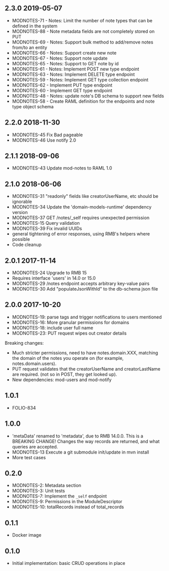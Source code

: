 ## 2.3.0 2019-05-07
 * MODNOTES-71 - Notes: Limit the number of note types that can be defined in the system
 * MODNOTES-88 - Note metadata fields are not completely stored on PUT
 * MODNOTES-69 - Notes: Support bulk method to add/remove notes from/to an entity
 * MODNOTES-66 - Notes: Support create new note 
 * MODNOTES-67 - Notes: Support note update 
 * MODNOTES-65 - Notes: Support to GET note by id
 * MODNOTES-61 - Notes: Implement POST new type endpoint
 * MODNOTES-63 - Notes: Implement DELETE type endpoint
 * MODNOTES-59 - Notes: Implement GET type collection endpoint
 * MODNOTES-62 - Implement PUT type endpoint
 * MODNOTES-60 - Implement GET type endpoint
 * MODNOTES-48 - Notes: update note's DB schema to support new fields
 * MODNOTES-58 - Create RAML definition for the endpoints and note type object schema

## 2.2.0 2018-11-30

 * MODNOTES-45 Fix Bad pageable
 * MODNOTES-46 Use notify 2.0

## 2.1.1 2018-09-06
 * MODNOTES-43 Update mod-notes to RAML 1.0

## 2.1.0 2018-06-06
 * MODNOTES-31 "readonly" fields like creatorUserName, etc should be ignorable
 * MODNOTES-34 Update the 'domain-models-runtime' dependency version
 * MODNOTES-37 GET /notes/_self requires unexpected permission
 * MODNOTES-15 Query validation
 * MODNOTES-39 Fix invalid UUIDs
 * general tightening of error responses, using RMB's helpers where possible
 * Code cleanup

## 2.0.1 2017-11-14
 * MODNOTES-24 Upgrade to RMB 15
 * Requires interface 'users' in 14.0 or 15.0
 * MODNOTES-29 /notes endpoint accepts arbitrary key-value pairs
 * MODNOTES-30 Add "populateJsonWithId" to the db-schema json file

## 2.0.0 2017-10-20
 * MODNOTES-19: parse tags and trigger notifications to users mentioned
 * MODNOTES-16: More granular permissions for domains
 * MODNOTES-18: include user full name
 * MODNOTES-23: PUT request wipes out creator details

Breaking changes:
 * Much stricter permissions, need to have notes.domain.XXX, matching the domain
of the notes you operate on (for example, notes.domain.users).
 * PUT request validates that the creatorUserName and creatorLastName are required.
(not so in POST, they get looked up).
 * New dependencies: mod-users and mod-notify

## 1.0.1
 * FOLIO-834

## 1.0.0
 * 'metaData' renamed to 'metadata', due to RMB 14.0.0. This is a BREAKING CHANGE!
   Changes the way records are returned, and what queries are accepted.
 * MODNOTES-13 Execute a git submodule init/update in mvn install
 * More test cases

## 0.2.0
 * MODNOTES-2: Metadata section
 * MODNOTES-3: Unit tests
 * MODNOTES-7: Implement the `_self` endpoint
 * MODNOTES-9: Permissions in the ModuleDescriptor
 * MODNOTES-10: totalRecords instead of total_records

## 0.1.1
* Docker image

## 0.1.0
* Initial implementation: basic CRUD operations in place

